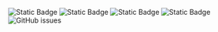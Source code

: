 ![Static Badge](https://img.shields.io/badge/blacklists-60-000000) ![Static Badge](https://img.shields.io/badge/blacklisted-2778594-cc0000) ![Static Badge](https://img.shields.io/badge/whitelisted-2242-00CC00) ![Static Badge](https://img.shields.io/badge/streaming_blacklist-28106-000000) ![GitHub issues](https://img.shields.io/github/issues/fabriziosalmi/blacklists)
